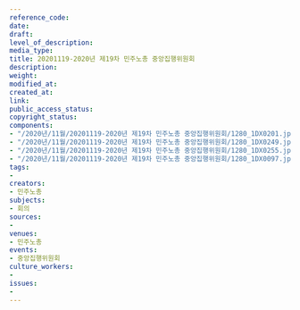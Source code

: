 ```yaml
---
reference_code: 
date: 
draft: 
level_of_description: 
media_type: 
title: 20201119-2020년 제19차 민주노총 중앙집행위원회
description: 
weight: 
modified_at: 
created_at: 
link: 
public_access_status: 
copyright_status: 
components:
- "/2020년/11월/20201119-2020년 제19차 민주노총 중앙집행위원회/1280_1DX0201.jpg"
- "/2020년/11월/20201119-2020년 제19차 민주노총 중앙집행위원회/1280_1DX0249.jpg"
- "/2020년/11월/20201119-2020년 제19차 민주노총 중앙집행위원회/1280_1DX0255.jpg"
- "/2020년/11월/20201119-2020년 제19차 민주노총 중앙집행위원회/1280_1DX0097.jpg"
tags:
- 
creators:
- 민주노총
subjects:
- 회의
sources:
- 
venues:
- 민주노총
events:
- 중앙집행위원회
culture_workers:
- 
issues:
- 
---
```

